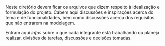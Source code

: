 Neste diretório devem ficar os arquivos que dizem respeito à idealização e formulação do projeto. Cabem aqui discussões e inspirações acerca do tema e de funcionalidades, bem como discussões acerca dos requisitos que não entrarem na modelagem.

Entram aqui *infos* sobre o que cada integrante está trabalhando ou planeja realizar, divisões de tarefas, discussões e decisões tomadas.
